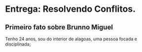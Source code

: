 # Entrega: Resolvendo Conflitos.

## Primeiro fato sobre Brunno Miguel

Tenho 24 anos, sou do interior de alagoas, uma pessoa focada e disciplinada;